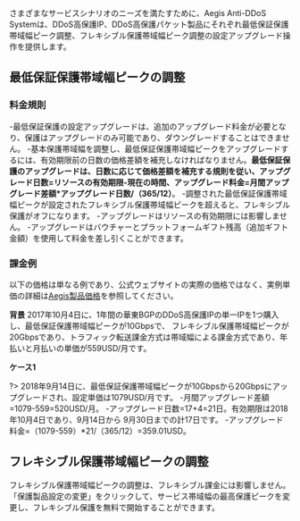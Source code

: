 
さまざまなサービスシナリオのニーズを満たすために、Aegis Anti-DDoS Systemは、DDoS高保護IP、DDoS高保護パケット製品にそれぞれ最低保証保護帯域幅ピーク調整、フレキシブル保護帯域幅ピーク調整の設定アップグレード操作を提供します。

## 最低保証保護帯域幅ピークの調整

### 料金規則

-最低保証保護の設定アップグレードは、追加のアップグレード料金が必要となり、保護はアップグレードのみ可能であり、ダウングレードすることはできません。
-基本保護帯域幅を調整し、最低保証保護帯域幅ピークをアップグレードするには、有効期限前の日数の価格差額を補充しなければなりません。**最低保証保護のアップグレードは、日数に応じて価格差額を補充する規則を従い、アップグレード日数=リソースの有効期限-現在の時間、アップグレード料金=月間アップグレード差額*アップグレード日数/（365/12）**。
-調整された最低保証保護帯域幅ピークが設定されたフレキシブル保護帯域幅ピークを超えると、フレキシブル保護がオフになります。
-アップグレードはリソースの有効期限には影響しません。
-アップグレードはバウチャーとプラットフォームギフト残高（追加ギフト金額）を使用して料金を差し引くことができます。

### 課金例

以下の価格は単なる例であり、公式ウェブサイトの実際の価格ではなく、実例単価の詳細は[Aegis製品価格](https://cloud.tencent.com/document/product/685)を参照してください。

 **背景**
2017年10月4日に、1年間の華東BGPのDDoS高保護IPの単一IPを1つ購入し、最低保証保護帯域幅ピークが10Gbpsで、 フレキシブル保護帯域幅ピークが20Gbpsであり、トラフィック転送課金方式は帯域幅による課金方式であり、年払いと月払いの単価が559USD/月です。

 **ケース1**

?> 2018年9月14日に、最低保証保護帯域幅ピークが10Gbpsから20Gbpsにアップグレードされ、設定単価は1079USD/月です。
-月間アップグレード差額=1079-559=520USD/月。
-アップグレード日数=17+4=21日。有効期限は2018年10月4日であり、9月14日から 9月30日までの計17日です。
-アップグレード料金=（1079-559）*21/（365/12）=359.01USD。

## フレキシブル保護帯域幅ピークの調整

フレキシブル保護帯域幅ピークの調整は、フレキシブル課金には影響しません。「保護製品設定の変更」をクリックして、サービス帯域幅の最高保護ピークを変更し、フレキシブル保護を無料で開始することができます。

